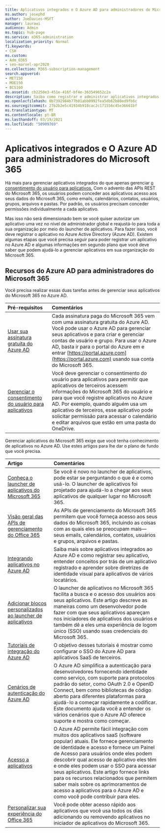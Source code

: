 ```yaml
---
title: Aplicativos integrados e O Azure AD para administradores do Microsoft 365
ms.author: josephd
author: JoeDavies-MSFT
manager: laurawi
audience: Admin
ms.topic: hub-page
ms.service: o365-administration
localization_priority: Normal
f1.keywords:
- CSH
ms.custom:
- Adm_O365
- seo-marvel-apr2020
ms.collection: M365-subscription-management
search.appverid:
- MET150
- MOE150
- BCS160
ms.assetid: cb2250e3-451e-416f-bf4e-363549652c2a
description: Saiba como registrar e administrar aplicativos integrados do Office 365 no Azure AD, permitindo autorizações de aplicativos no nível de administrador global.
ms.openlocfilehash: 0b7392984b77b01abb0992fea5db62b80ed9fb6c
ms.sourcegitcommit: 27b2b2e5c41934b918cac2c171556c45e36661bf
ms.translationtype: MT
ms.contentlocale: pt-BR
ms.lasthandoff: 03/19/2021
ms.locfileid: "50909769"
---
```

# <a name="integrated-apps-and-azure-ad-for-microsoft-365-administrators"></a>Aplicativos integrados e O Azure AD para administradores do Microsoft 365

Há mais para gerenciar aplicativos integrados do que apenas gerenciar [o consentimento do usuário para aplicativos.](../admin/misc/user-consent.md) Com o advento das APIs REST do Microsoft 365, os usuários podem conceder aos aplicativos acesso aos seus dados do Microsoft 365, como emails, calendários, contatos, usuários, grupos, arquivos e pastas. Por padrão, os usuários precisam conceder permissões individualmente a cada aplicativo. 

Mas isso não será dimensionado bem se você quiser autorizar um aplicativo uma vez no nível de administrador global e reajustá-lo para toda a sua organização por meio do launcher de aplicativos. Para fazer isso, você deve registrar o aplicativo no Azure Active Directory (Azure AD). Existem algumas etapas que você precisa seguir para poder registrar um aplicativo no Azure AD e algumas informações em segundo plano que você deve saber que podem ajudá-lo a gerenciar aplicativos em sua organização do Microsoft 365.
  
## <a name="azure-ad-resources-for-microsoft-365-admins"></a>Recursos do Azure AD para administradores do Microsoft 365

Você precisa realizar essas duas tarefas antes de gerenciar seus aplicativos do Microsoft 365 no Azure AD.
  
|Pré-requisitos|Comentários|
|:-----|:-----|
|[Usar sua assinatura gratuita do Azure AD](../compliance/use-your-free-azure-ad-subscription-in-office-365.md) <br/> |Cada assinatura paga do Microsoft 365 vem com uma assinatura gratuita do Azure AD. Você pode usar o Azure AD para gerenciar seus aplicativos e para criar e gerenciar contas de usuário e grupo. Para usar o Azure AD, basta ir para o portal do Azure em e entrar [https://portal.azure.com](https://portal.azure.com) usando sua conta do Microsoft 365.  <br/> |
|[Gerenciar o consentimento do usuário para aplicativos](../admin/misc/user-consent.md) <br/> |Você deve gerenciar o consentimento do usuário para aplicativos para permitir que aplicativos de terceiros acessem informações do Microsoft 365 do usuário e para que você registre aplicativos no Azure AD. Por exemplo, quando alguém usa um aplicativo de terceiros, esse aplicativo pode solicitar permissão para acessar o calendário e editar arquivos que estão em uma pasta do OneDrive.  <br/> |
   
Gerenciar aplicativos do Microsoft 365 exige que você tenha conhecimento de aplicativos no Azure AD. Use estes artigos para lhe dar o plano de fundo que você precisa.
  
|Artigo|Comentários|
|:-----|:-----|
|[Conheça o launcher de aplicativos do Microsoft 365](https://support.microsoft.com/office/meet-the-microsoft-365-app-launcher-79f12104-6fed-442f-96a0-eb089a3f476a) <br/> |Se você é novo no launcher de aplicativos, pode estar se perguntando o que é e como usá-lo. O launcher de aplicativos foi projetado para ajudá-lo a chegar aos seus aplicativos de qualquer lugar no Microsoft 365.  <br/> |
|[Visão geral das APIs de gerenciamento do Office 365](/office/office-365-management-api/office-365-management-apis-overview) <br/> |As APIs de gerenciamento do Microsoft 365 permitem que você forneça acesso aos seus dados do Microsoft 365, incluindo as coisas com as quais eles se preocupam mais— seus emails, calendários, contatos, usuários e grupos, arquivos e pastas. <br/> |
|[Integrando aplicativos no Azure AD](/azure/active-directory/develop/quickstart-v1-add-azure-ad-app) <br/> | Saiba mais sobre aplicativos integrados ao Azure AD e como registrar seu aplicativo, entender conceitos por trás de um aplicativo registrado e aprender sobre diretrizes de identidade visual para aplicativos de vários locatários.  <br/> |
|[Adicionar blocos personalizados ao launcher de aplicativos](/office365/admin/manage/customize-the-app-launcher)  <br/> |O launcher de aplicativos no Microsoft 365 facilita a busca e o acesso dos usuários aos seus aplicativos. Este artigo descreve as maneiras como um desenvolvedor pode fazer com que seus aplicativos apareçam nos iniciadores de aplicativos dos usuários e também dê a eles uma experiência de logom único (SSO) usando suas credenciais do Microsoft 365.  <br/> |
|[Tutoriais de integração do Azure AD](/azure/active-directory/saas-apps/tutorial-list) <br/> |O objetivo desses tutoriais é mostrar como configurar o SSO do Azure AD para aplicativos SaaS de terceiros.  <br/> |
|[Cenários de autenticação do Azure AD](/azure/active-directory/develop/authentication-vs-authorization) <br/> |O Azure AD simplifica a autenticação para desenvolvedores fornecendo identidade como serviço, com suporte para protocolos padrão do setor, como OAuth 2.0 e OpenID Connect, bem como bibliotecas de código aberto para diferentes plataformas para ajudá-lo a começar rapidamente a codificar. Este documento ajuda você a entender os vários cenários que o Azure AD oferece suporte e mostra como começar.  <br/> |
|[Acesso a aplicativos](/azure/active-directory/manage-apps/what-is-access-management) <br/> |O Azure AD permite fácil integração com muitos dos aplicativos saaS (software popular) atuais. Ele fornece gerenciamento de identidade e acesso e fornece um Painel de Acesso para usuários onde eles podem descobrir qual acesso de aplicativo eles têm e onde eles podem usar o SSO para acessar seus aplicativos. Este artigo fornece links para os recursos relacionados que permitem saber mais sobre os aprimoramentos de acesso a aplicativos para o Azure AD e como você pode contribuir para eles.  <br/> |
|[Personalizar sua experiência do Office 365](https://support.microsoft.com/office/personalize-your-office-365-experience-eb34a21b-52fa-4fbf-a8d5-146132242985) <br/> |Você pode obter acesso rápido aos aplicativos que você usa todos os dias adicionando ou removendo aplicativos no iniciador de aplicativos do Microsoft 365.  <br/> |
